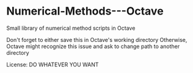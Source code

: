 # Numerical-Methods---Octave
Small library of numerical method scripts in Octave

Don't forget to either save this in Octave's working directory
Otherwise, Octave might recognize this issue and ask to change path to another directory

License: DO WHATEVER YOU WANT
